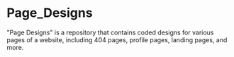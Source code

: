 # Page_Designs
 "Page Designs" is a repository that contains coded designs for various pages of a website, including 404 pages, profile pages, landing pages, and more. 
